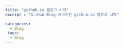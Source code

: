 ```yaml
---
title: "github.io 블로그 시작"
excerpt : "GitHub Blog 서비스인 github.io 블로그 시작"

categories:
  - Blog
 tags:
  - Blog
---
```

